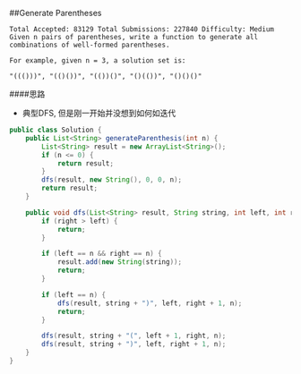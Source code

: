 ##Generate Parentheses

	Total Accepted: 83129 Total Submissions: 227840 Difficulty: Medium
	Given n pairs of parentheses, write a function to generate all combinations of well-formed parentheses.

	For example, given n = 3, a solution set is:

	"((()))", "(()())", "(())()", "()(())", "()()()"

####思路
- 典型DFS, 但是刚一开始并没想到如何如迭代

```java
public class Solution {
    public List<String> generateParenthesis(int n) {
        List<String> result = new ArrayList<String>();
        if (n <= 0) {
            return result;
        }
        dfs(result, new String(), 0, 0, n);
        return result;
    }

    public void dfs(List<String> result, String string, int left, int right, int n) {
        if (right > left) {
            return;
        }

        if (left == n && right == n) {
            result.add(new String(string));
            return;
        }

        if (left == n) {
            dfs(result, string + ")", left, right + 1, n);
            return;
        }

        dfs(result, string + "(", left + 1, right, n);
        dfs(result, string + ")", left, right + 1, n);
    }
}
```

